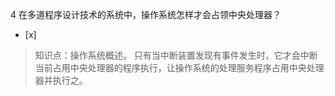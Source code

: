 4
在多道程序设计技术的系统中，操作系统怎样才会占领中央处理器？
- [x]  

> 知识点：操作系统概述。
> 只有当中断装置发现有事件发生时，它才会中断当前占用中央处理器的程序执行，让操作系统的处理服务程序占用中央处理器并执行之。
